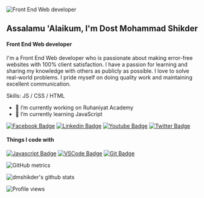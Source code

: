 ![Front End Web developer](https://www.facebook.com/photo/?fbid=960452124872250&set=a.108316140085857)
## Assalamu 'Alaikum, I'm Dost Mohammad Shikder
#### Front End Web developer
I'm a Front End Web developer who is passionate about making error-free websites with 100% client satisfaction. I have a passion for learning and sharing my knowledge with others as publicly as possible. I love to solve real-world problems. I pride myself on doing quality work and maintaining excellent communication. 

Skills: JS / CSS / HTML

- 🔭 I’m currently working on Ruhaniyat Academy 
- 🌱 I’m currently learning JavaScript 


[![Facebook Badge](https://img.shields.io/badge/Facebook-1877F2?style=for-the-badge&logo=facebook&logoColor=white)](https://facebook.com/dmshikder21)
[![Linkedin Badge](https://img.shields.io/badge/LinkedIn-0077B5?style=for-the-badge&logo=linkedin&logoColor=white)](https://www.linkedin.com/in/dmshikder) 
[![Youtube Badge](https://img.shields.io/badge/YouTube-FF0000?style=for-the-badge&logo=youtube&logoColor=white)](https://youtube.com/c/dostmohammadshikder) 
[![Twitter Badge](https://img.shields.io/badge/Twitter-1DA1F2?style=for-the-badge&logo=twitter&logoColor=white)](https://twitter.com/dmshikder21)

#### Things I code with
[![Javascript Badge](https://img.shields.io/badge/-Javascript-F0DB4F?style=for-the-badge&labelColor=black&logo=javascript&logoColor=F0DB4F)](#) [![VSCode Badge](https://img.shields.io/badge/Visual_Studio-5C2D91?style=for-the-badge&logo=visual%20studio&logoColor=white)](#) [![Git Badge](https://img.shields.io/badge/Git-F05032?style=for-the-badge&logo=git&logoColor=white)](#)
   

![GitHub metrics](https://metrics.lecoq.io/dmshikder)  

![dmshikder's github stats](https://github-readme-stats.vercel.app/api?username=dmshikder&count_private=true&theme=tokyonight&hide=contribs,prs)

![Profile views](https://gpvc.arturio.dev/dmshikder)  
